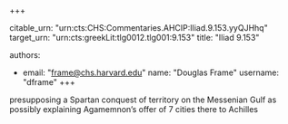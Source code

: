 +++


citable_urn: "urn:cts:CHS:Commentaries.AHCIP:Iliad.9.153.yyQJHhq"
target_urn: "urn:cts:greekLit:tlg0012.tlg001:9.153"
title: "Iliad 9.153"

authors:
- email: "frame@chs.harvard.edu"
  name: "Douglas Frame"
  username: "dframe"
+++

<p>presupposing a Spartan conquest of territory on the Messenian Gulf as possibly explaining Agamemnon’s offer of 7 cities there to Achilles</p>